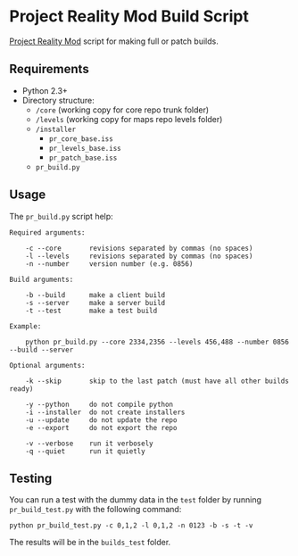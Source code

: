 Project Reality Mod Build Script
================================

[Project Reality Mod](http://realitymod.com) script for making full or patch builds.

Requirements
------------

* Python 2.3+
* Directory structure:
	- `/core` (working copy for core repo trunk folder)
	- `/levels` (working copy for maps repo levels folder)
	- `/installer`
		- `pr_core_base.iss`
		- `pr_levels_base.iss`
		- `pr_patch_base.iss`
	- `pr_build.py`

Usage
-----

The `pr_build.py` script help:

	Required arguments:

		-c --core       revisions separated by commas (no spaces)
		-l --levels     revisions separated by commas (no spaces)
		-n --number     version number (e.g. 0856)

	Build arguments:

		-b --build      make a client build
		-s --server     make a server build
		-t --test       make a test build

	Example:

		python pr_build.py --core 2334,2356 --levels 456,488 --number 0856 --build --server

	Optional arguments:

		-k --skip       skip to the last patch (must have all other builds ready)

		-y --python     do not compile python
		-i --installer  do not create installers
		-u --update     do not update the repo
		-e --export     do not export the repo

		-v --verbose    run it verbosely
		-q --quiet      run it quietly

Testing
-------

You can run a test with the dummy data in the `test` folder by running `pr_build_test.py` with the following command:

	python pr_build_test.py -c 0,1,2 -l 0,1,2 -n 0123 -b -s -t -v

The results will be in the `builds_test` folder.

